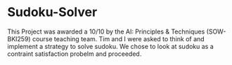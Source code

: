 # Sudoku-Solver

This Project was awarded a 10/10 by the AI: Principles & Techniques (SOW-BKI259) course teaching team. Tim and I were asked to think of and implement a strategy to solve sudoku.
We chose to look at sudoku as a contraint satisfaction probelm and proceeded.
